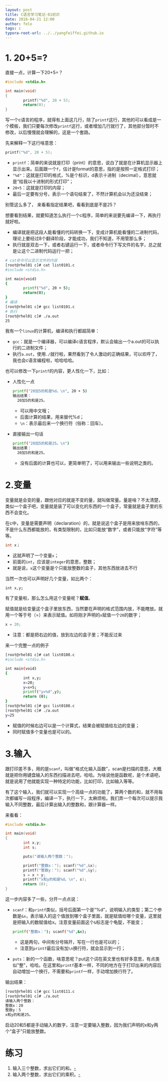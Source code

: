 ```yaml
---
layout: post
title: C语言学习笔记-01初识
date: 2018-04-21 12:00
author: felo
tags: c
typora-root-url: ../../yangfeiffei.github.io
---
```


# 1. 20+5=?

直接一点，计算一下20+5=？

```c
#include <stdio.h>

int main(void)
{
        printf("%d", 20 + 5);
        return(0);
}
```

写一个c语言的程序，就得有上面这几行，除了`printf`这行，其他的可以看成是一个模板，我们只要每次修改`printf`这行，或者增加几行就行了，其他部分暂时不修改，以后慢慢就会理解的，这是一个套路。

先来解释一下这行啥意思：

```c
printf("%d", 20 + 5);
```

- `printf`：简单的来说就是打印（print）的意思，说白了就是在计算机显示器上显示出来。后面跟一个`f`，估计是format的意思，指的是按照一定格式打印；
- `"%d"`：这就是打印的格式，%是个标识，d表示十进制（decimal），意思就是“给我以十进制的形式打印”；
- `20+5`：这就是打印的内容；
- 最后一定要有分号，表示一个语句结束了，不然计算机会以为还没结束；

别管这么多了， 来看看指定结果吧，看看到底是不是25？

想要看到结果，就要知道怎么执行一个c程序，简单的来说要先编译一下，再执行就好啦。

- 编译就是把这段人能看懂的代码转换一下，变成计算机能看懂的二进制代码，理论上要经过8个翻译阶段，才能成功，我们不知道，不用管那么多；
- 执行就是双击一下，或者右键运行一下，或者命令行下写文件的名字，总之就是让这个二进制代码运行一把；

```bash
# cat命令可以显示文件的内容
[root@rhel01 c]# cat list0101.c
#include <stdio.h>

int main(void)
{
        printf("%d", 20 + 5);
        return(0);
}
# 编译
[root@rhel01 c]# gcc list0101.c
# 执行
[root@rhel01 c]# ./a.out
25
```

我有一个`linux`的计算机，编译和执行都超简单：

- `gcc`：就是一个编译器，可以编译c语言程序，默认会输出一个a.out的可以执行的二进制文件；
- 执行`a.out`，使用`./`就行啦，果然看到了令人激动的正确结果，可以欢呼了，我也会c语言编程啦，哈哈哈哈。

也可以修改一下`printf`的内容，更人性化一下，比如：

- 人性化一点

  ```bash
  printf("20加5的和是%d。\n", 20 + 5)
  输出结果：
  	20加5的和是25。
  ```

  - 可以用中文哦；
  - 后面计算的结果，用来替代%d；
  - `\n`：表示最后来一个换行符（俗称：回车）。

- 直接输出一句话

  ```bash
  printf("20加5的和是25。\n")
  输出结果：
  	20加5的和是25。
  ```

  - 没有后面的计算也可以，更简单明了，可以用来输出一些说明之类的。

# 2.变量

变量就是会变的量，跟他对应的就是不变的量，就叫做常量。量是啥？不太清楚，类似一个盒子吧，变量就是装了可以变化的东西的一个盒子，常量就是盒子里的东西不会变化。

在c中，变量是需要声明（declaration）的，就是说这个盒子是用来放啥东西的，不是什么东西都能放的，有类型限制的，比如只能放“数字”，或者只能放“字符”等等。

```c
int x；
```

- 这就声明了一个变量`x`；
- 前面的`int`，应该是`integer`的意思，整数；
- 就是说，`x`这个变量是个只能放整数的盒子，其他东西放进去不行

当然一次也可以声明好几个变量，如比两个：

```bash
int x,y;
```

有了变量啦，那么怎么用这个变量呢？**赋值**。

赋值就是给变量这个盒子里放东西，当然要在声明的格式范围内放，不能瞎放。就用一个等于号（=）来表示赋值。如将刚才声明的`x`赋值一个`20`的数字；

```c
x = 20;
```

- 注意：都是把右边的值，放到左边的盒子里；不能反过来

来一个完整一点的例子

```bash
[root@rhel01 c]# cat list0108.c
#include <stdio.h>

int main(void)
{
        int x,y;
        x=20;
        y=x+5;
        printf("y=%d",y);
        return (0);
}
[root@rhel01 c]# gcc list0108.c
[root@rhel01 c]# ./a.out
y=25
```

- 赋值的时候右边可以是一个计算式，结果会被赋值给左边的变量；
- 同时赋值多个变量也是可以的。



# 3.输入

跟打印差不多，用的是`scanf`，叫做“格式化输入函数”，scan是扫描的意思，大概就是把你用键盘输入的东西扫描进去吧，哈哈。为啥说他是函数呢，是个术语吧，就是说用了他就能实现一种特定的功能，比如打印，比如输入等等。

有了这个输入，我们就可以实现一个高级一点的功能了，算两个数的和，就不用每次都编写一段程序，编译一下，执行一下，太麻烦啦。我们弄一个每次可以提示我输入不同整数，最后计算出输入的整数和，跟计算器一样。

来看看：

```c
#include <stdio.h>

int main(void)
{
        int x,y;
        int s;

        puts("请输入两个整数：");

        printf("整数x："); scanf("%d",&x);
        printf("整数y："); scanf("%d",&y);
        s = x + y;
        printf("x和y的和是%d。\n", s);
        return (0);
}

```

这一步内容多了一些，分开一点点说：

- `scanf`：和`printf`类似，括号后面第一个是“%d”，说明输入的类型；第二个参数是`&x`，表示输入的这个值放到哪个盒子里面，就是赋值给哪个变量，这里就是把输入的数赋值给x。注意变量前面这个`&`标志是个龟腚，不能变；

  ```bash
  printf("整数x："); scanf("%d",&x);
  ```

  - 这是两句，中间有分号隔开，写在一行也是可以的；
  - 注意到`printf`最后没有加`\n`换行符，就会显示到一行；

- `puts`：新的一个函数，啥意思呢？put这个词在英文里也有好多意思，有点类似"整"，哈哈。在这里和`printf`基本一样，不同的地方在于打印出来的内容后自动增加一个换行，不需要和`printf`一样，手动增加换行符了。

输出结果：

```bash
[root@rhel01 c]# gcc list0111.c
[root@rhel01 c]# ./a.out
请输入两个整数：
整数x：20
整数y：5
x和y的和是25。
```

启动20和5都是手动输入的数字，注意一定要输入整数，因为我们声明的x和y两个“盒子”只能放整数。

# 练习

1. 输入三个整数，求出它们的和。[-](/scripts/c-program/list0112.c)
2. 输入两个整数，求出它们的乘积。[-](/scripts/c-program/list0113.c)

